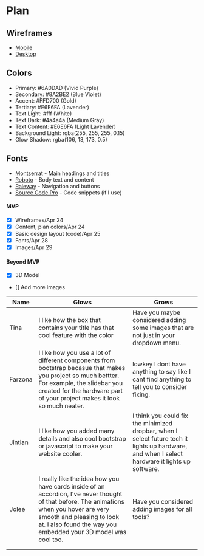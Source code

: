 # Plan

## Wireframes
* [Mobile](sep10_freedom_project_wireframe_mobile.png)
* [Desktop](sep10_freedom_project_wireframe_pc.png)

## Colors
* Primary: #6A0DAD (Vivid Purple)
* Secondary: #8A2BE2 (Blue Violet)
* Accent: #FFD700 (Gold)
* Tertiary: #E6E6FA (Lavender)
* Text Light: #fff (White)
* Text Dark: #4a4a4a (Medium Gray)
* Text Content: #E6E6FA (Light Lavender)
* Background Light: rgba(255, 255, 255, 0.15)
* Glow Shadow: rgba(106, 13, 173, 0.5)

## Fonts
* [Montserrat](https://fonts.google.com/specimen/Montserrat) - Main headings and titles
* [Roboto](https://fonts.google.com/specimen/Roboto) - Body text and content
* [Raleway](https://fonts.google.com/specimen/Raleway) - Navigation and buttons
* [Source Code Pro](https://fonts.google.com/specimen/Source+Code+Pro) - Code snippets (if I use)

#### MVP
- [x] Wireframes/Apr 24
- [x] Content, plan colors/Apr 24
- [x] Basic design layout (code)/Apr 25
- [x] Fonts/Apr 28
- [x] Images/Apr 29

#### Beyond MVP
- [x] 3D Model
- [] Add more images




| Name | Glows | Grows |
| -------- | ------- | ------- |
| Tina  |  I like how the box that contains your title has that cool feature with the color |Have you maybe considered adding some images that are not just in your dropdown menu.
|  Farzona |  I like how you use a lot of different components from bootstrap becasue that makes you project so much bettter. For example, the slidebar you created for the hardware part of your project makes it look so much neater. | lowkey I dont have anything to say like I cant find anything to tell you to consider fixing.
|  Jintian | I like how you added many details and also cool bootstrap or javascript to make your website cooler.  | I think you could fix the minimized dropbar, when I select future tech it lights up hardware, and when I select hardware it lights up software.
| Jolee  | I really like the idea how you have cards inside of an accordion, I've never thought of that before. The animations when you hover are very smooth and pleasing to look at. I also found the way you embedded your 3D model was cool too.  | Have you considered adding images for all tools?
|   |   |
|   |   |


